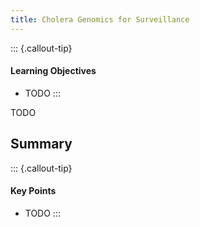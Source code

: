 ```yaml
---
title: Cholera Genomics for Surveillance
---
```


::: {.callout-tip}
#### Learning Objectives

- TODO
:::


TODO

## Summary

::: {.callout-tip}
#### Key Points

- TODO
:::
